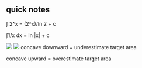 ## quick notes

∫ 2^x = (2^x)/ln 2 + c

∫1/x dx = ln |x| + c

<img src="http://mathsfirst.massey.ac.nz/Calculus/Sign2ndDer/images/ConcaveUpDown.png">
<img src="https://i.ytimg.com/vi/RzFVdjrgtcs/mqdefault.jpg">
concave downward = underestimate target area

concave upward = overestimate target area
